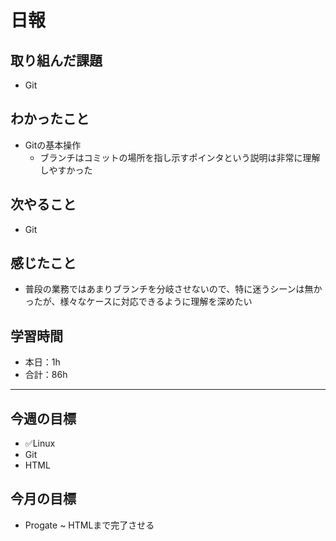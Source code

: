 # 日報

## 取り組んだ課題  

- Git

## わかったこと

- Gitの基本操作
  - ブランチはコミットの場所を指し示すポインタという説明は非常に理解しやすかった

## 次やること

- Git

## 感じたこと

- 普段の業務ではあまりブランチを分岐させないので、特に迷うシーンは無かったが、様々なケースに対応できるように理解を深めたい

## 学習時間

- 本日：1h
- 合計：86h

---

## 今週の目標

- ✅Linux
- Git
- HTML

## 今月の目標

- Progate ~ HTMLまで完了させる
